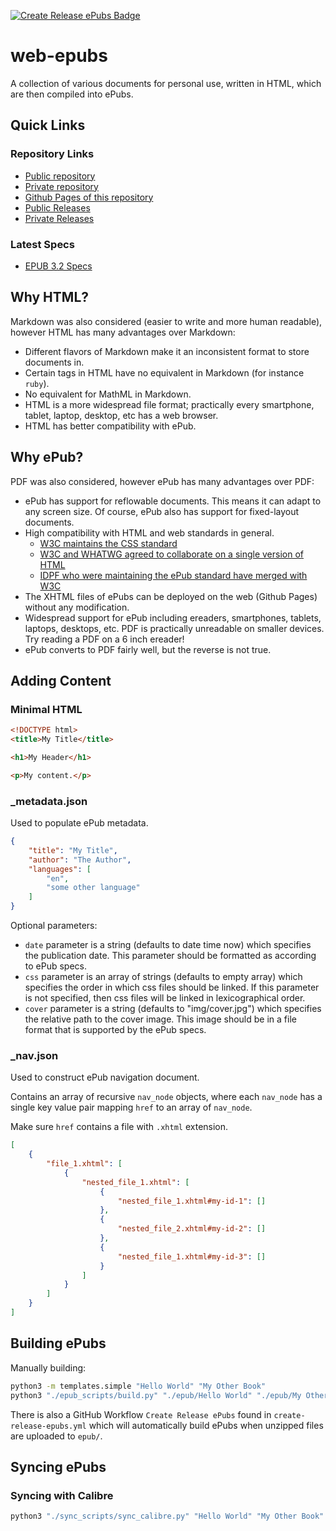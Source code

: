 [![Create Release ePubs Badge](https://github.com/jayruin/web-epubs-public/workflows/Create%20Release%20ePubs/badge.svg)](https://github.com/jayruin/web-epubs-public/actions?query=workflow%3A%22Create+Release+ePubs%22)

# web-epubs

A collection of various documents for personal use, written in HTML, which are then compiled into ePubs.

## Quick Links

### Repository Links

- [Public repository](https://github.com/jayruin/web-epubs-public)
- [Private repository](https://github.com/jayruin/web-epubs-private)
- [Github Pages of this repository](https://jayruin.github.io/web-epubs-public)
- [Public Releases](https://github.com/jayruin/web-epubs-public/releases)
- [Private Releases](https://github.com/jayruin/web-epubs-private/releases)

### Latest Specs

- [EPUB 3.2 Specs](https://www.w3.org/publishing/epub3/epub-spec.html)

## Why HTML?

Markdown was also considered (easier to write and more human readable), however HTML has many advantages over Markdown:

- Different flavors of Markdown make it an inconsistent format to store documents in.
- Certain tags in HTML have no equivalent in Markdown (for instance `ruby`).
- No equivalent for MathML in Markdown.
- HTML is a more widespread file format; practically every smartphone, tablet, laptop, desktop, etc has a web browser.
- HTML has better compatibility with ePub.

## Why ePub?

PDF was also considered, however ePub has many advantages over PDF:

- ePub has support for reflowable documents. This means it can adapt to any screen size. Of course, ePub also has support for fixed-layout documents.
- High compatibility with HTML and web standards in general.
    - [W3C maintains the CSS standard](https://www.w3.org/Style/CSS/)
    - [W3C and WHATWG agreed to collaborate on a single version of HTML](https://www.w3.org/blog/news/archives/7753)
    - [IDPF who were maintaining the ePub standard have merged with W3C](https://www.w3.org/2017/01/pressrelease-idpf-w3c-combination.html.en)
- The XHTML files of ePubs can be deployed on the web (Github Pages) without any modification.
- Widespread support for ePub including ereaders, smartphones, tablets, laptops, desktops, etc. PDF is practically unreadable on smaller devices. Try reading a PDF on a 6 inch ereader!
- ePub converts to PDF fairly well, but the reverse is not true.

## Adding Content

### Minimal HTML

```html
<!DOCTYPE html>
<title>My Title</title>

<h1>My Header</h1>

<p>My content.</p>
```

### _metadata.json

Used to populate ePub metadata.

```json
{
    "title": "My Title",
    "author": "The Author",
    "languages": [
        "en",
        "some other language"
    ]
}
```

Optional parameters:

- `date` parameter is a string (defaults to date time now) which specifies the publication date. This parameter should be formatted as according to ePub specs.
- `css` parameter is an array of strings (defaults to empty array) which specifies the order in which css files should be linked. If this parameter is not specified, then css files will be linked in lexicographical order.
- `cover` parameter is a string (defaults to "img/cover.jpg") which specifies the relative path to the cover image. This image should be in a file format that is supported by the ePub specs.

### _nav.json

Used to construct ePub navigation document.

Contains an array of recursive `nav_node` objects, where each `nav_node` has a single key value pair mapping `href` to an array of `nav_node`.

Make sure `href` contains a file with `.xhtml` extension.

```json
[
    {
        "file_1.xhtml": [
            {
                "nested_file_1.xhtml": [
                    {
                        "nested_file_1.xhtml#my-id-1": []
                    },
                    {
                        "nested_file_2.xhtml#my-id-2": []
                    },
                    {
                        "nested_file_1.xhtml#my-id-3": []
                    }
                ]
            }
        ]
    }
]
```

## Building ePubs

Manually building:

```bash
python3 -m templates.simple "Hello World" "My Other Book"
python3 "./epub_scripts/build.py" "./epub/Hello World" "./epub/My Other Book"
```

There is also a GitHub Workflow `Create Release ePubs` found in `create-release-epubs.yml` which will automatically build ePubs when unzipped files are uploaded to `epub/`.

## Syncing ePubs

### Syncing with Calibre

```bash
python3 "./sync_scripts/sync_calibre.py" "Hello World" "My Other Book"
```